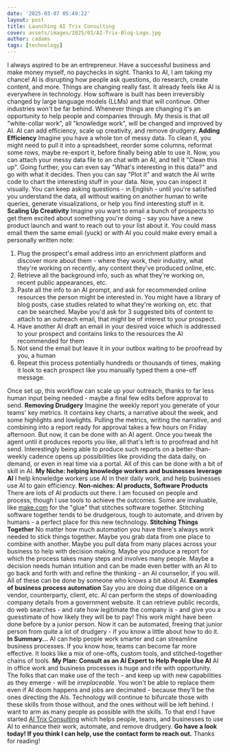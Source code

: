 ```yaml
---
date: '2025-03-07 05:49:22'
layout: post
title: Launching AI Trix Consulting
cover: assets/images/2025/03/AI-Trix-Blog-Logo.jpg
author: cadams
tags: [technology]
---
```

I always aspired to be an entrepreneur. Have a successful business and make money myself, no paychecks in sight.
Thanks to AI, I am taking my chance!
AI is disrupting how people ask questions, do research, create content, and more. Things are changing really fast. It already feels like AI is everywhere in technology. How software is built has been irreversibly changed by large language models (LLMs) and that will continue. Other industries won't be far behind.
Whenever things are changing it's an opportunity to help people and companies through. My thesis is that _all_ "white-collar work", all "knowledge work", will be changed and improved by AI. AI can add efficiency, scale up creativity, and remove drudgery.
**Adding Efficiency**
Imagine you have a whole ton of messy data. To clean it, you might need to pull it into a spreadsheet, reorder some columns, reformat some rows, maybe re-export it, before finally being able to use it. Now, you can attach your messy data file to an chat with an AI, and tell it "Clean this up". Going further, you can even say "What's interesting in this data?" and go with what it decides. Then you can say "Plot it" and watch the AI write code to chart the interesting stuff in your data. Now, you can inspect it visually. You can keep asking questions - in English - until you're satisfied you understand the data, all without waiting on another human to write queries, generate visualizations, or help you find interesting stuff in it.
**Scaling Up Creativity**
Imagine you want to email a bunch of prospects to get them excited about something you're doing - say you have a new product launch and want to reach out to your list about it. You could mass email them the same email (yuck) or with AI you could make every email a personally written note:
  1. Plug the prospect's email address into an enrichment platform and discover more about them - where they work, their industry, what they're working on recently, any content they've produced online, etc.
  2. Retrieve all the background info, such as what they're working on, recent public appearances, etc.
  3. Paste all the info to an AI prompt, and ask for recommended online resources the person might be interested in. You might have a library of blog posts, case studies related to what they're working on, etc. that can be searched. Maybe you'd ask for 3 suggested bits of content to attach to an outreach email, that might be of interest to your prospect.
  4. Have another AI draft an email in your desired voice which is addressed to your prospect and contains links to the resources the AI recommended for them
  5. Not send the email but leave it in your outbox waiting to be proofread by you, a human
  6. Repeat this process potentially hundreds or thousands of times, making it look to each prospect like you manually typed them a one-off message.


Once set up, this workflow can scale up your outreach, thanks to far less human input being needed - maybe a final few edits before approval to send.
**Removing Drudgery**
Imagine the weekly report you generate of your teams' key metrics. It contains key charts, a narrative about the week, and some highlights and lowlights. Pulling the metrics, writing the narrative, and combining into a report ready for approval takes a few hours on Friday afternoon. But now, it can be done with an AI agent. Once you tweak the agent until it produces reports you like, all that's left is to proofread and hit send.
Interestingly being able to produce such reports on a better-than-weekly cadence opens up possibilities like providing the data daily, on demand, or even in real time via a portal. All of this can be done with a bit of skill in AI.
**My Niche: helping knowledge workers and businesses leverage AI**
I help knowledge workers use AI in their daily work, and help businesses use AI to gain efficiency.
**Non-niches: AI products, Software Products**
There are lots of AI products out there. I am focused on people and process, though I use tools to achieve the outcomes. Some are invaluable, like [make.com](https://make.com) for the "glue" that stitches software together. Stitching software together tends to be drudgerous, tough to automate, and driven by humans - a perfect place for this new technology.
**Stitching Things Together**
No matter how much automation you have there's always work needed to stick things together. Maybe you grab data from one place to combine with another. Maybe you pull data from many places across your business to help with decision making. Maybe you produce a report for which the process takes many steps and involves many people. Maybe a decision needs human intuition and can be made even better with an AI to go back and forth with and refine the thinking - an AI counsellor, if you will. All of these can be done by someone who knows a bit about AI.
**Examples of business process automation**
Say you are doing due diligence on a vendor, counterparty, client, etc.
AI can perform the steps of downloading company details from a government website. It can retrieve public records, do web searches - and rate how legitimate the company is - and give you a guesstimate of how likely they will be to pay! This work might have been done before by a junior person. Now it can be automated, freeing that junior person from quite a lot of drudgery - if you know a little about how to do it.
**In Summary...**
AI can help people work smarter and can streamline business processes. If you know how, teams can become far more effective. It looks like a mix of one-offs, custom tools, and stitched-together chains of tools.
**My Plan: Consult as an AI Expert to Help People Use AI**
AI in office work and business processes is huge and rife with opportunity. The folks that can make use of the tech - and keep up with new capabilities as they emerge - will be _irreplaceable_. You won't be able to replace them even if AI doom happens and jobs are decimated - because they'll be the ones directing the AIs.
Technology will continue to bifurcate those with these skills from those without, and the ones without will be left behind. I want to arm as many people as possible with the skills.
To that end I have started [AI Trix Consulting](https://aitrix.co) which helps people, teams, and businesses to use AI to enhance their work, automate, and remove drudgery.
**Go have a look today! If you think I can help, use the contact form to reach out.**
Thanks for reading!

